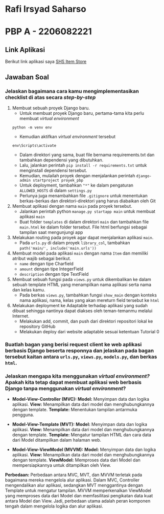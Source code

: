 # Rafi Irsyad Saharso
# PBP A - 2206082221

## Link Aplikasi
Berikut link aplikasi saya [SHS Item Store](https://itemstorerafi.adaptable.app)

## Jawaban Soal

### Jelaskan bagaimana cara kamu mengimplementasikan checklist di atas secara *step-by-step* 
1. Membuat sebuah proyek Django baru.
    - Untuk membuat proyek Django baru, pertama-tama kita perlu membuat *virtual environment*
    ```
    python -m venv env
    ```
    - Kemudian aktifkan *virtual environment* tersebut
    ```
    env\Scripts\activate
    ```
    - Dalam direktori yang sama, buat file bernama requirements.txt dan tambahkan dependensi yang dibutuhkan.
    - Lalu, jalankan perintah `pip install -r requirements.txt` untuk menginstall dependensi tersebut.
    - Kemudian, mulailah proyek dengan menjalankan perintah `django-admin startproject proyek_pbp`
    - Untuk  deployment, tambahkan `"*"` ke dalam pengaturan `ALLOWED_HOSTS` di dalam `settings.py`
    - Perlunya juga menambahkan file `.gitignore` untuk menentukan berkas-berkas dan direktori-direktori yang harus diabaikan oleh Git
2. Membuat aplikasi dengan nama `main` pada proyek tersebut.
    - Jalankan perintah python `manage.py startapp main` untuk membuat aplikasi `main`
    - Buat folder `templates` di dalam direktori `main` dan tambahkan file `main.html` ke dalam folder tersebut. File html berfungsi sebagai tampilan saat mengunjungi app
3. Melakukan routing pada proyek agar dapat menjalankan aplikasi `main`.
    - Pada `urls.py` di dalam proyek `library_col`, tambahkan `path('main/', include('main.urls'))`
4. Membuat model pada aplikasi `main` dengan nama `Item` dan memiliki atribut wajib sebagai berikut.
    - `name` dengan tipe Charfield
    - `amount` dengan tipe IntegerField
    - `description` dengan tipe TextField
5. Membuat sebuah fungsi pada `views.py` untuk dikembalikan ke dalam sebuah template HTML yang menampilkan nama aplikasi serta nama dan kelas kamu.
    - Pada berkas `views.py`, tambahkan fungsi `show_main` dengan konteks nama aplikasi, nama, kelas yang akan mereturn field tersebut ke `html`
6. Melakukan deployment ke Adaptable terhadap aplikasi yang sudah dibuat sehingga nantinya dapat diakses oleh teman-temanmu melalui Internet.
    - Melakukan add, commit, dan push dari direktori repositori lokal ke repository GitHub
    - Melakukan deploy dari website adaptable sesuai ketentuan Tutorial 0

### Buatlah bagan yang berisi request client ke web aplikasi berbasis Django beserta responnya dan jelaskan pada bagan tersebut kaitan antara `urls.py`, `views.py`, `models.py`, dan berkas `html`.


### Jelaskan mengapa kita menggunakan ***virtual environment?*** Apakah kita tetap dapat membuat aplikasi web berbasis Django tanpa menggunakan ***virtual environment***?
- **Model-View-Controller (MVC):**
**Model:** Menyimpan data dan logika aplikasi.
**View:** Menampilkan data dari model dan menghubungkannya dengan template.
**Template:** Menentukan tampilan antarmuka pengguna.

- **Model-View-Template (MVT):**
**Model:** Menyimpan data dan logika aplikasi.
**View:** Menampilkan data dari model dan menghubungkannya dengan template.
**Template:** Mengatur tampilan HTML dan cara data dari Model ditampilkan dalam halaman web. 

- **Model-View-ViewModel (MVVM):**
**Model:** Menyimpan data dan logika aplikasi.
**View:** Menampilkan data dari model dan menghubungkannya dengan template.
**ViewModel:** Memproses data dari Model dan mempersiapkannya untuk ditampilkan oleh View.

**Perbedaan:**
Perbedaan antara MVC, MVT, dan MVVM terletak pada bagaimana mereka mengelola alur aplikasi. Dalam MVC, Controller mengendalikan alur aplikasi, sedangkan MVT menggantinya dengan Template untuk mengatur tampilan. MVVM memperkenalkan ViewModel yang memproses data dari Model dan memfasilitasi pengikatan data kuat antara Model dan View. Jadi, perbedaan utama adalah peran komponen tengah dalam mengelola logika dan alur aplikasi.
